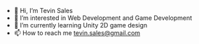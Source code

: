 - 👋 Hi, I’m Tevin Sales
- 👀 I’m interested in Web Development and Game Development
- 🌱 I’m currently learning Unity 2D game design
- 📫 How to reach me tevin.sales@gmail.com

<!---
salest/salest is a ✨ special ✨ repository because its `README.md` (this file) appears on your GitHub profile.
You can click the Preview link to take a look at your changes.
--->
